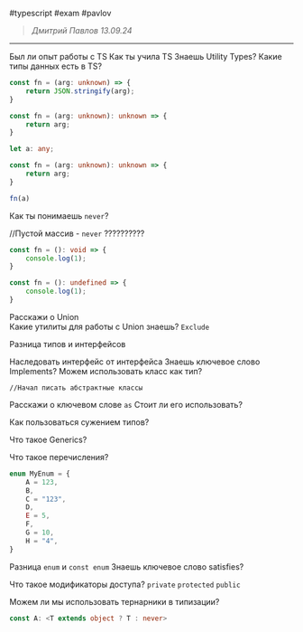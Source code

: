 #typescript 
#exam
#pavlov

> *Дмитрий Павлов*
> *13.09.24*
---

Был ли опыт работы с TS
Как ты учила TS
Знаешь Utility Types?
Какие типы данных есть в TS?

```ts
const fn = (arg: unknown) => {
	return JSON.stringify(arg);
}
```

```ts
const fn = (arg: unknown): unknown => {
	return arg;
}
```

```ts
let a: any;

const fn = (arg: unknown): unknown => {
	return arg;
}

fn(a)
```

Как ты понимаешь `never`?

//Пустой массив - `never` ??????????

```ts
const fn = (): void => {
	console.log(1);
}

const fn = (): undefined => {
	console.log(1);
}
```

Расскажи о Union  
Какие утилиты для работы с Union знаешь? `Exclude`

Разница типов и интерфейсов

Наследовать интерфейс от интерфейса
Знаешь ключевое слово Implements?
Можем использовать класс как тип?

`//Начал писать абстрактные классы`

Расскажи о ключевом слове `as`
Стоит ли его использовать?

Как пользоваться сужением типов?

Что такое Generics?

Что такое перечисления?
```ts
enum MyEnum = {
	A = 123,
	B,
	C = "123",
	D,
	E = 5,
	F,
	G = 10,
	H = "4",
}
```

Разница `enum` и `const enum`
Знаешь ключевое слово satisfies?

Что такое модификаторы доступа?
`private` `protected` `public`

Можем ли мы использовать тернарники в типизации?

```ts
const A: <T extends object ? T : never>
```

